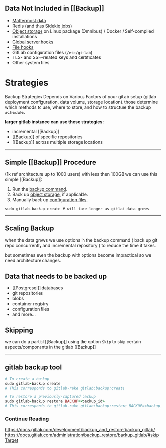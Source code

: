 ## Data Not Included in [[Backup]]
- [Mattermost data](https://docs.gitlab.com/integration/mattermost/#back-up-gitlab-mattermost)
- Redis (and thus Sidekiq jobs)
- [Object storage](https://docs.gitlab.com/administration/backup_restore/backup_gitlab/#object-storage) on Linux package (Omnibus) / Docker / Self-compiled installations
- [Global server hooks](https://docs.gitlab.com/administration/server_hooks/#create-global-server-hooks-for-all-repositories)
- [File hooks](https://docs.gitlab.com/administration/file_hooks/)
- GitLab configuration files (`/etc/gitlab`)
- TLS- and SSH-related keys and certificates
- Other system files

# Strategies
Backup Strategies Depends on Various Factors of your gitlab setup (gitlab deployment configuration, data volume, storage location).
those determine which methods to use, where to store, and how to structure the backup schedule. 

**larger gitlab instance can use these strategies:**
- incremental [[Backup]]
- [[Backup]] of specific repositories
- [[Backup]] across multiple storage locations

---
## Simple [[Backup]] Procedure
(1k  ref architecture up to 1000 users) with less then 100GB we can use this simple [[Backup]]:
1. Run the [backup command](https://docs.gitlab.com/administration/backup_restore/backup_gitlab/#backup-command).
2. Back up [object storage](https://docs.gitlab.com/administration/backup_restore/backup_gitlab/#object-storage), if applicable.
3. Manually back up [configuration files](https://docs.gitlab.com/administration/backup_restore/backup_gitlab/#storing-configuration-files).
```shell
sudo gitlab-backup create # will take longer as gitlab data grows
```


---

## Scaling Backup
when the data grows we use options in the backup command ( back up git repo concurrently and incremental repository ) to reduce the time it takes.

but sometimes even the backup with options become impractical so we need architecture changes.

## Data that needs to be backed up
- [[Postgresql]] databases
- git repositories
- blobs
- container registry
- configuration files
- and more...


## Skipping 
we can do a partial [[Backup]] using the option `Skip` to skip certain aspects/components in the gitlab [[Backup]]

---
## gitlab backup tool

```ruby
# To create a backup
sudo gitlab-backup create
# This corresponds to gitlab-rake gitlab:backup:create

# To restore a previously-captured backup
sudo gitlab-backup restore BACKUP=<backup_id>
# This corresponds to gitlab-rake gitlab:backup:restore BACKUP=<backup_id>
```

### Continue Reading
https://docs.gitlab.com/development/backup_and_restore/backup_gitlab/
https://docs.gitlab.com/administration/backup_restore/backup_gitlab/#skipTarget
